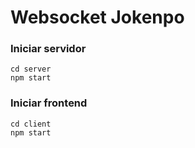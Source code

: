 
# Websocket Jokenpo
### Iniciar servidor 
  ```batch
  cd server
  npm start
  ```
### Iniciar frontend
  ```batch
  cd client
  npm start
  ```

